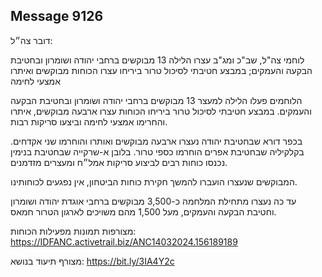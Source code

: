 ## Message 9126

דובר צה״ל:

לוחמי צה"ל, שב"כ ומג"ב עצרו הלילה 13 מבוקשים ברחבי יהודה ושומרון ובחטיבת הבקעה והעמקים; במבצע חטיבתי לסיכול טרור ביריחו עצרו הכוחות מבוקשים ואיתרו אמצעי לחימה

הלוחמים פעלו הלילה למעצר 13 מבוקשים ברחבי יהודה ושומרון ובחטיבת הבקעה והעמקים.
במבצע חטיבתי לסיכול טרור ביריחו הכוחות עצרו ארבעה מבוקשים, איתרו והחרימו אמצעי לחימה וביצעו סריקות רבות.

בכפר דורא שבחטיבת יהודה נעצרו ארבעה מבוקשים ואותרו והוחרמו שני אקדחים. בקלקיליה שבחטיבת אפרים הוחרמו כספי טרור. בלובן א-שרקייה שבחטיבת בנימין נכנסו כוחות רבים לביצוע סריקות אמל״ח ומעצרים מזדמנים.

המבוקשים שנעצרו הועברו להמשך חקירת כוחות הביטחון, אין נפגעים לכוחותינו.

עד כה נעצרו מתחילת המלחמה כ-3,500 מבוקשים ברחבי אוגדת יהודה ושומרון וחטיבת הבקעה והעמקים, מעל 1,500 מהם משויכים לארגון הטרור חמאס.

מצורפות תמונות מפעילות הכוחות: https://IDFANC.activetrail.biz/ANC14032024.156189189

מצורף תיעוד בנושא: https://bit.ly/3IA4Y2c

